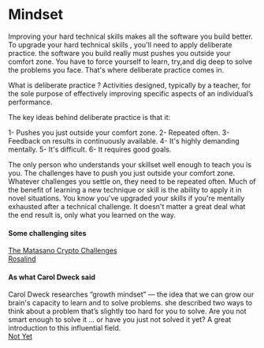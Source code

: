 # Mindset

Improving your hard technical skills makes all the software you build better.
To upgrade your hard technical skills , you'll need to apply deliberate practice.
the software you build really must pushes you outside your comfort zone.
You have to force yourself to learn, try,and dig deep to solve the problems you face.
That's where deliberate practice comes in. 

What is deliberate practice ?
Activities designed, typically by a teacher, for the sole purpose of effectively improving specific aspects of an individual’s performance.

The key ideas behind deliberate practice is that it:

1- Pushes you just outside your comfort zone.
2- Repeated often.
3- Feedback on results in continuously available.
4- It's highly demanding mentally.
5- It's difficult.
6- It requires good goals.

The only person who understands your skillset well enough to teach you is you. 
The challenges have to push you just outside your comfort zone.
Whatever challenges you settle on, they need to be repeated often. 
Much of the benefit of learning a new technique or skill is the ability to apply it in novel situations.
You know you've upgraded your skills if you're mentally exhausted after a technical challenge.
It doesn't matter a great deal what the end result is, only what you learned on the way.


#### Some challenging sites

  [ The Matasano Crypto Challenges ](https://web.archive.org/web/20160620111206/http://cryptopals.com)
  <br>
  [ Rosalind ](https://web.archive.org/web/20160607102654/http://rosalind.info/about)
  
  
#### As what  Carol Dweck said 
Carol Dweck researches “growth mindset” — the idea that we can grow our brain's capacity to learn and to solve problems. she described two ways to think about a problem that’s slightly too hard for you to solve. Are you not smart enough to solve it … or have you just not solved it yet? A great introduction to this influential field. <br>
[Not Yet](https://www.ted.com/talks/carol_dweck_the_power_of_believing_that_you_can_improve?language=en)
